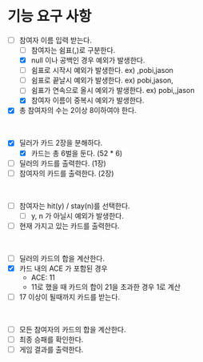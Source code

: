 # 기능 요구 사항

* [ ] 참여자 이름 입력 받는다.
  * [ ] 참여자는 쉼표(,)로 구분한다.
  * [x] null 이나 공백인 경우 예외가 발생한다.
  * [ ] 쉼표로 시작시 예외가 발생한다. ex) ,pobi,jason
  * [ ] 쉼표로 끝날시 예외가 발생한다. ex) pobi,jason,
  * [ ] 쉼표가 연속으로 올시 예외가 발생한다. ex) pobi,,jason
  * [x] 참여자 이름이 중복시 예외가 발생한다.
* [x] 총 참여자의 수는 2이상 8이하여야 한다.

<br>

* [x] 딜러가 카드 2장을 분해하다.
  * [x] 카드는 총 6벌을 둔다. (52 * 6)
* [ ] 딜러의 카드를 출력한다. (1장)
* [ ] 참여자의 카드를 출력한다. (2장)

<br>

* [ ] 참여자는 hit(y) / stay(n)를 선택한다.
  * [ ] y, n 가 아닐시 예외가 발생한다.
* [ ] 현재 가지고 있는 카드를 출력한다.

<br>

* [ ] 딜러의 카드의 합을 계산한다.
* [x] 카드 내의 ACE 가 포함된 경우
    * ACE: 11
    * 11로 했을 때 카드의 합이 21을 초과한 경우 1로 계산
* [ ] 17 이상이 될때까지 카드를 받는다.

<br>

* [ ] 모든 참여자의 카드의 합을 계산한다.
* [ ] 최종 승패를 확인한다.
* [ ] 게임 결과를 출력한다.
